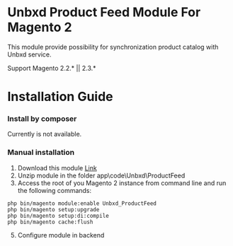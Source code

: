 # Unbxd Product Feed Module For Magento 2

This module provide possibility for synchronization product catalog with Unbxd service.

Support Magento 2.2.\* || 2.3.\*

# Installation Guide

### Install by composer
Currently is not available.

### Manual installation

1. Download this module [Link](https://github.com/unbxd/Magento-2-Extension/archive/master.zip)
3. Unzip module in the folder app\code\Unbxd\ProductFeed
4. Access the root of you Magento 2 instance from command line and run the following commands:

```
php bin/magento module:enable Unbxd_ProductFeed
php bin/magento setup:upgrade
php bin/magento setup:di:compile
php bin/magento cache:flush
```

5. Configure module in backend
 

